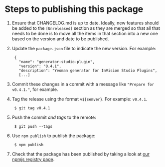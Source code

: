 # Steps to publishing this package

1. Ensure that CHANGELOG.md is up to date. Ideally, new features should be added to the
   `[Unreleased]` section as they are merged so that all that needs to be done is to move all the
   items in that section into a new one based on the version and date to be published.
2. Update the `package.json` file to indicate the new version. For example:

        {
          "name": "generator-studio-plugin",
          "version": "0.4.1",
          "description": "Yeoman generator for InVision Studio Plugins",
          [...]
3. Commit these changes in a commit with a message like `"Prepare for v0.4.1."`, for example.
4. Tag the release using the format `v${semver}`. For example: `v0.4.1`.

        $ git tag v0.4.1
4. Push the commit _and tags_ to the remote:

        $ git push --tags
5. Use `npm publish` to publish the package:

        $ npm publish
6. Check that the package has been published by taking a look at
   [our npmjs registry page](https://www.npmjs.com/package/generator-studio-plugin).
